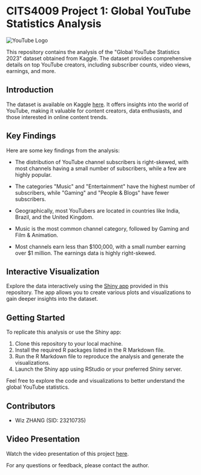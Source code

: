 # CITS4009 Project 1: Global YouTube Statistics Analysis

![YouTube Logo](https://www.youtube.com/yt/about/media/images/brand-resources/logos/YouTube-logo-light-full-color.png)

This repository contains the analysis of the "Global YouTube Statistics 2023" dataset obtained from Kaggle. The dataset provides comprehensive details on top YouTube creators, including subscriber counts, video views, earnings, and more.

## Introduction
The dataset is available on Kaggle [here](https://www.kaggle.com/datasets/nelgiriyewithana/global-youtube-statistics-2023). It offers insights into the world of YouTube, making it valuable for content creators, data enthusiasts, and those interested in online content trends.

## Key Findings
Here are some key findings from the analysis:

- The distribution of YouTube channel subscribers is right-skewed, with most channels having a small number of subscribers, while a few are highly popular.

- The categories "Music" and "Entertainment" have the highest number of subscribers, while "Gaming" and "People & Blogs" have fewer subscribers.

- Geographically, most YouTubers are located in countries like India, Brazil, and the United Kingdom.

- Music is the most common channel category, followed by Gaming and Film & Animation.

- Most channels earn less than $100,000, with a small number earning over $1 million. The earnings data is highly right-skewed.

## Interactive Visualization
Explore the data interactively using the [Shiny app](https://your-shiny-app-url-here) provided in this repository. The app allows you to create various plots and visualizations to gain deeper insights into the dataset.

## Getting Started
To replicate this analysis or use the Shiny app:

1. Clone this repository to your local machine.
2. Install the required R packages listed in the R Markdown file.
3. Run the R Markdown file to reproduce the analysis and generate the visualizations.
4. Launch the Shiny app using RStudio or your preferred Shiny server.

Feel free to explore the code and visualizations to better understand the global YouTube statistics.

## Contributors
- Wiz ZHANG (SID: 23210735)

## Video Presentation
Watch the video presentation of this project [here](https://youtu.be/4MYavfIYfKo).

For any questions or feedback, please contact the author.
